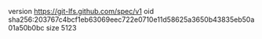 version https://git-lfs.github.com/spec/v1
oid sha256:203767c4bcf1eb63069eec722e0710e11d58625a3650b43835eb50a01a50b0bc
size 5123
